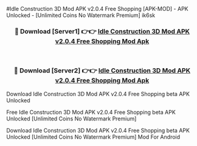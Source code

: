 #Idle Construction 3D Mod APK v2.0.4 Free Shopping [APK-MOD] - APK Unlocked - [Unlimited Coins No Watermark Premium] ik6sk



<div align="center">

<h3>🔴 Download [Server1] 👉👉 <a href="https://momento.my/?title=Idle_Construction_3D_Mod_APK_v2.0.4_Free_Shopping">Idle Construction 3D Mod APK v2.0.4 Free Shopping Mod Apk</a></h3><br>

<h3>🔴 Download [Server2] 👉👉 <a href="https://momento.my/?title=Idle_Construction_3D_Mod_APK_v2.0.4_Free_Shopping">Idle Construction 3D Mod APK v2.0.4 Free Shopping Mod Apk</a></h3>
</div>



Download Idle Construction 3D Mod APK v2.0.4 Free Shopping beta APK Unlocked

Free Idle Construction 3D Mod APK v2.0.4 Free Shopping beta APK Unlocked [Unlimited Coins No Watermark Premium]

Download Idle Construction 3D Mod APK v2.0.4 Free Shopping beta APK Unlocked [Unlimited Coins No Watermark Premium] Mod For Android
